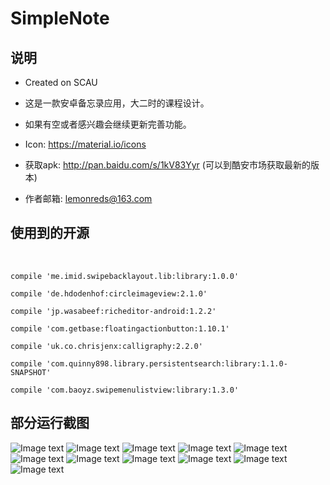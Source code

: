 # SimpleNote

## 说明
* Created on SCAU 

* 这是一款安卓备忘录应用，大二时的课程设计。

* 如果有空或者感兴趣会继续更新完善功能。

* Icon: https://material.io/icons

* 获取apk: http://pan.baidu.com/s/1kV83Yyr (可以到酷安市场获取最新的版本)

* 作者邮箱: lemonreds@163.com

## 使用到的开源
       
    
    compile 'me.imid.swipebacklayout.lib:library:1.0.0'

    compile 'de.hdodenhof:circleimageview:2.1.0'

    compile 'jp.wasabeef:richeditor-android:1.2.2'

    compile 'com.getbase:floatingactionbutton:1.10.1'

    compile 'uk.co.chrisjenx:calligraphy:2.2.0'

    compile 'com.quinny898.library.persistentsearch:library:1.1.0-SNAPSHOT'
    
    compile 'com.baoyz.swipemenulistview:library:1.3.0'


## 部分运行截图


![Image text](https://github.com/Lemonreds/SimpleNote/blob/master/IMG/1.png)
![Image text](https://github.com/Lemonreds/SimpleNote/blob/master/IMG/2.png)
![Image text](https://github.com/Lemonreds/SimpleNote/blob/master/IMG/3.png)
![Image text](https://github.com/Lemonreds/SimpleNote/blob/master/IMG/4.png)
![Image text](https://github.com/Lemonreds/SimpleNote/blob/master/IMG/5.png)
![Image text](https://github.com/Lemonreds/SimpleNote/blob/master/IMG/6.png)
![Image text](https://github.com/Lemonreds/SimpleNote/blob/master/IMG/7.png)
![Image text](https://github.com/Lemonreds/SimpleNote/blob/master/IMG/8.png)
![Image text](https://github.com/Lemonreds/SimpleNote/blob/master/IMG/9.png)
![Image text](https://github.com/Lemonreds/SimpleNote/blob/master/IMG/10.png)
![Image text](https://github.com/Lemonreds/SimpleNote/blob/master/IMG/11png.png)

